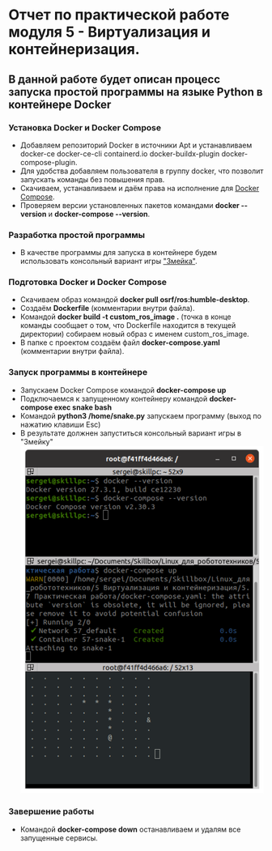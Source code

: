 # Отчет по практической работе модуля 5 - Виртуализация и контейнеризация.
## В данной работе будет описан процесс запуска простой программы на языке Python в контейнере Docker

### Установка Docker и Docker Compose
- Добавляем репозиторий Docker в источники Apt и устанавливаем docker-ce docker-ce-cli containerd.io docker-buildx-plugin docker-compose-plugin.
- Для удобства добавляем пользователя в группу docker, что позволит запускать команды без повышения прав.
- Скачиваем, устанавливаем и даём права на исполнение для [Docker Compose](https://github.com/docker/compose).
- Проверяем версии установленных пакетов командами **docker --version** и **docker-compose --version**.

### Разработка простой программы
- В качестве программы для запуска в контейнере будем использовать консольный вариант игры ["Змейка"](https://github.com/GeorgeZhukov/python-snake/blob/master/snake.py).

### Подготовка Docker и Docker Compose
- Скачиваем образ командой **docker pull osrf/ros:humble-desktop**.
- Создаём **Dockerfile** (комментарии внутри файла).
- Командой **docker build -t custom_ros_image .** (точка в конце команды сообщает о том, что Doсkerfile находится в текущей директории) собираем новый образ с именем custom_ros_image.
- В папке с проектом создаём файл **docker-compose.yaml** (комментарии внутри файла).

### Запуск программы в контейнере
- Запускаем Docker Compose командой **docker-compose up**
- Подключаемся к запущенному контейнеру командой **docker-compose exec snake bash**
- Командой **python3 /home/snake.py** запускаем программу (выход по нажатию клавиши Esc)
- В результате должнен запуститься консольный вариант игры в "Змейку"
![Скриншот работающей программы](https://github.com/sgrechkin/docker/blob/main/screen.png)

### Завершение работы
- Командой **docker-compose down** останавливаем и удалям все запущенные сервисы.
